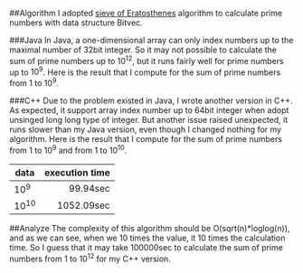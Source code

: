 ##Algorithm
I adopted [sieve of Eratosthenes](http://en.wikipedia.org/wiki/Sieve_of_Eratosthenes) algorithm to calculate prime numbers with data structure Bitvec. 

###Java
In Java, a one-dimensional array can only index numbers up to the maximal number of 32bit integer. So it may not possible to calculate the sum of prime numbers up to $10^{12}$, but it runs fairly well for prime numbers up to $10^9$. Here is the result that I compute for the sum of prime numbers from 1 to $10^9$.

###C++
Due to the problem existed in Java, I wrote another version in C++. As expected, it support array index number up to 64bit integer when adopt unsinged long long type of integer. But another issue raised unexpected, it runs slower than my Java version, even though I changed nothing for my algorithm. Here is the result that I compute for the sum of prime numbers from 1 to $10^9$ and from 1 to $10^{10}$.

|data  |execution time|
|------|-------------:|
|$10^9$|      99.94sec|
|$10^{10}$| 1052.09sec|

##Analyze
The complexity of this algorithm should be O(sqrt(n)*loglog(n)), and as we can see, when we 10 times the value, it 10 times the calculation time. So I guess that it may take 100000sec to calculate the sum of prime numbers from 1 to $10^{12}$ for my C++ version.
